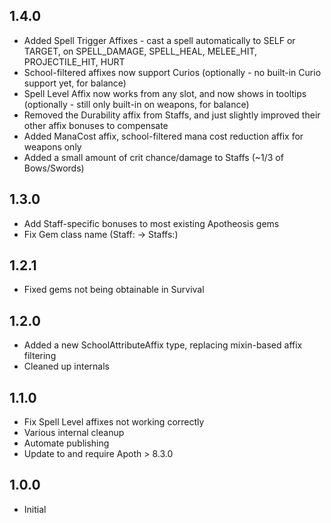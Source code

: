 ## 1.4.0
- Added Spell Trigger Affixes - cast a spell automatically to SELF or TARGET, on SPELL_DAMAGE, SPELL_HEAL, MELEE_HIT, PROJECTILE_HIT, HURT
- School-filtered affixes now support Curios (optionally - no built-in Curio support yet, for balance)
- Spell Level Affix now works from any slot, and now shows in tooltips (optionally - still only built-in on weapons, for balance)
- Removed the Durability affix from Staffs, and just slightly improved their other affix bonuses to compensate
- Added ManaCost affix, school-filtered mana cost reduction affix for weapons only
- Added a small amount of crit chance/damage to Staffs (~1/3 of Bows/Swords)

## 1.3.0
- Add Staff-specific bonuses to most existing Apotheosis gems
- Fix Gem class name (Staff: -> Staffs:)

## 1.2.1
- Fixed gems not being obtainable in Survival

## 1.2.0
- Added a new SchoolAttributeAffix type, replacing mixin-based affix filtering
- Cleaned up internals

## 1.1.0
- Fix Spell Level affixes not working correctly
- Various internal cleanup
- Automate publishing
- Update to and require Apoth > 8.3.0

## 1.0.0
- Initial